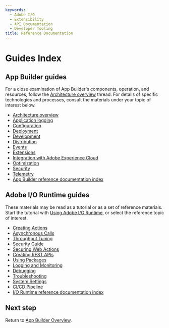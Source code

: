 ```yaml
---
keywords:
  - Adobe I/O
  - Extensibility
  - API Documentation
  - Developer Tooling
title: Reference Documentation
---
```


# Guides Index

## App Builder guides

For a close examination of App Builder's components, operation, and resources, follow the [Architecture overview](app_builder_guides/architecture_overview/architecture_overview.md) thread. For details of specific technologies and processes, consult the materials under your topic of interest below.

* [Architecture overview](app_builder_guides/architecture_overview/architecture_overview.md)
* [Application logging](app_builder_guides/application_logging/logging.md)
* [Configuration](app_builder_guides/configuration/configuration.md)
* [Deployment](app_builder_guides/deployment/deployment.md)
* [Development](app_builder_guides/development.md)
* [Distribution](app_builder_guides/distribution.md)
* [Events](app_builder_guides/events/custom_events.md)
* [Extensions](app_builder_guides/extensions/extensions.md)
* [Integration with Adobe Experience Cloud](app_builder_guides/exc_app/aec_integration.md)
* [Optimization](app_builder_guides/optimization.md)
* [Security](app_builder_guides/security/index.md)
* [Telemetry](app_builder_guides/telemetry.md)
* [App Builder reference documentation index](../guides/references.md)

## Adobe I/O Runtime guides

These materials may be read as a tutorial or as a set of reference materials. Start the tutorial with [Using Adobe I/O Runtime](runtime_guides/using_runtime.md), or select the reference topic of interest.

* [Creating Actions](runtime_guides/creating_actions.md)
* [Asynchronous Calls](runtime_guides/asynchronous_calls.md)
* [Throughput Tuning](runtime_guides/throughput_tuning.md)
* [Security Guide](runtime_guides/security_general.md) 
* [Securing Web Actions](runtime_guides/securing_web_actions.md)
* [Creating REST APIs](runtime_guides/creating_rest_apis.md)
* [Using Packages](runtime_guides/using_packages.md)
* [Logging and Monitoring](runtime_guides/logging_monitoring.md)
* [Debugging](runtime_guides/debugging.md)
* [Troubleshooting](runtime_guides/troubleshooting.md)
* [System Settings](runtime_guides/system_settings.md)
* [CI/CD Pipeline](runtime_guides/ci-cd_pipeline.md)
* [I/O Runtime reference documentation index](runtime_guides/reference_docs/index.md)

## Next step

Return to [App Builder Overview](../intro_and_overview/app_builder_overview.md).
